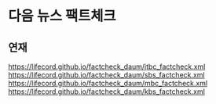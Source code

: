 # 다음 뉴스 팩트체크

## 연재
https://lifecord.github.io/factcheck_daum/jtbc_factcheck.xml  
https://lifecord.github.io/factcheck_daum/sbs_factcheck.xml  
https://lifecord.github.io/factcheck_daum/mbc_factcheck.xml  
https://lifecord.github.io/factcheck_daum/kbs_factcheck.xml  

